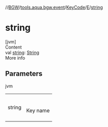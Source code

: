 //[BGW](../../../../index.md)/[tools.aqua.bgw.event](../../index.md)/[KeyCode](../index.md)/[E](index.md)/[string](string.md)



# string  
[jvm]  
Content  
val [string](string.md): [String](https://kotlinlang.org/api/latest/jvm/stdlib/kotlin/-string/index.html)  
More info  


## Parameters  
  
jvm  
  
| | |
|---|---|
| <a name="tools.aqua.bgw.event/KeyCode.E/string/#/PointingToDeclaration/"></a>string| <a name="tools.aqua.bgw.event/KeyCode.E/string/#/PointingToDeclaration/"></a><br><br>Key name<br><br>|
  
  



